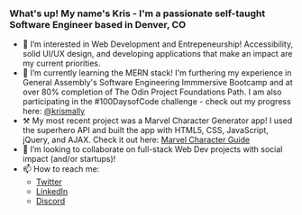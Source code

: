 ### What's up! My name's Kris - I'm a passionate self-taught Software Engineer based in Denver, CO

- 👀 I’m interested in Web Development and Entrepeneurship! Accessibility, solid UI/UX design, and developing applications that make an impact are my current priorities.
- 🌱 I’m currently learning the MERN stack! I'm furthering my experience in General Assembly's Software Engineering Immmersive Bootcamp and at over 80% completion of The Odin Project Foundations Path. I am also participating in the #100DaysofCode challenge - check out my progress here: [@krismally](twitter.com/krismally)
- ⚒️ My most recent project was a Marvel Character Generator app! I used the superhero API and built the app with HTML5, CSS, JavaScript, jQuery, and AJAX. Check it out here: [Marvel Character Guide](https://github.com/krismally/guide-to-mcu)
- 💞️ I’m looking to collaborate on full-stack Web Dev projects with social impact (and/or startups)! 
- 📫 How to reach me:
   - [Twitter](https://twitter.com/krismally)
   - [LinkedIn](https://www.linkedin.com/in/kris-mally/)
   - [Discord](https://discordapp.com/users/kristof#1458)

   

<!---
krismally/krismally is a ✨ special ✨ repository because its `README.md` (this file) appears on your GitHub profile.
You can click the Preview link to take a look at your changes.
--->
